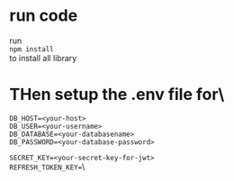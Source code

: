 # run code
run\
`npm install`\
to install all library
# THen setup the .env file for\
`DB_HOST=<your-host>`\
`DB_USER=<your-username>`\
`DB_DATABASE=<your-databasename>`\
`DB_PASSWORD=<your-database-password>`

`SECRET_KEY=<your-secret-key-for-jwt>`\
`REFRESH_TOKEN_KEY=`\


